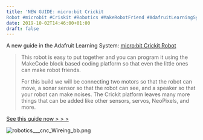 ```yaml
---
title: 'NEW GUIDE: micro:bit Crickit
Robot #microbit #Criskit #Robotics #MakeRobotFriend #AdafruitLearningSystem #Adafruit @Adafruit'
date: 2019-10-02T14:46:00+01:00
draft: false
---
```


A new guide in the Adafruit Learning System: [micro:bit Crickit Robot](https://learn.adafruit.com/microbit-crickit-robot/overview)

> This robot is easy to put together and you can program it using the MakeCode block based coding platform so that even the little ones can make robot friends.
> 
> For this build we will be connecting two motors so that the robot can move, a sonar sensor so that the robot can see, and a speaker so that your robot can make noises. The Crickit platform leaves many more things that can be added like other sensors, servos, NeoPixels, and more.

[See this guide now > > >](https://learn.adafruit.com/microbit-crickit-robot)

![robotics___cnc_Wireing_bb.png](https://cdn-learn.adafruit.com/assets/assets/000/081/375/medium800/robotics___cnc_Wireing_bb.png?1569362754)